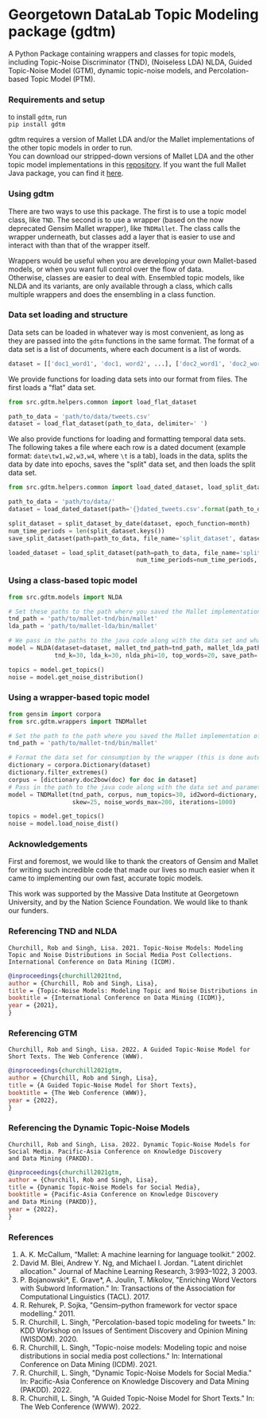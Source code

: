 # Georgetown DataLab Topic Modeling package (gdtm)
A Python Package containing wrappers and classes for topic models, including Topic-Noise Discriminator (TND), (Noiseless LDA) NLDA, Guided Topic-Noise Model (GTM), dynamic topic-noise models, and Percolation-based Topic Model (PTM).


### Requirements and setup
to install `gdtm`, run  
`pip install gdtm`

gdtm requires a version of Mallet LDA and/or the Mallet implementations of the other topic models in order to run.  
You can download our stripped-down versions of Mallet LDA and the other topic model implementations in this [repository](https://github.com/GU-DataLab/topic-noise-models-source).
If you want the full Mallet Java package, you can find it [here](http://mallet.cs.umass.edu).

### Using gdtm
There are two ways to use this package.  The first is to use a topic model class, like `TND`. The second is to use a wrapper (based on the now deprecated Gensim Mallet wrapper), like `TNDMallet`.  The class calls the wrapper underneath, but classes add a layer that is easier to use and interact with than that of the wrapper itself.  

Wrappers would be useful when you are developing your own Mallet-based models, or when you want full control over the flow of data.  
Otherwise, classes are easier to deal with. Ensembled topic models, like NLDA and its variants, are only available through a class, which calls multiple wrappers and does the ensembling in a class function.


### Data set loading and structure
Data sets can be loaded in whatever way is most convenient, as long as they are passed into the `gdtm` functions in the same format. The format of a data set is a list of documents, where each document is a list of words.
```python
dataset = [['doc1_word1', 'doc1, word2', ...], ['doc2_word1', 'doc2_word2', ...], ...]
```

We provide functions for loading data sets into our format from files.  The first loads a "flat" data set.
```python
from src.gdtm.helpers.common import load_flat_dataset

path_to_data = 'path/to/data/tweets.csv'
dataset = load_flat_dataset(path_to_data, delimiter=' ')
```

We also provide functions for loading and formatting temporal data sets.  The following takes a file where each row is a dated document (example format: `date\tw1,w2,w3,w4`, where `\t` is a tab), loads in the data, splits the data by date into epochs, saves the "split" data set, and then loads the split data set.

```python
from src.gdtm.helpers.common import load_dated_dataset, load_split_dataset, split_dataset_by_date, save_split_dataset, month

path_to_data = 'path/to/data/'
dataset = load_dated_dataset(path='{}dated_tweets.csv'.format(path_to_data), date_delimiter='\t', doc_delimiter=',')

split_dataset = split_dataset_by_date(dataset, epoch_function=month)
num_time_periods = len(split_dataset.keys())
save_split_dataset(path=path_to_data, file_name='split_dataset', dataset=dataset, delimiter=' ')

loaded_dataset = load_split_dataset(path=path_to_data, file_name='split_dataset', 
                                    num_time_periods=num_time_periods, delimiter=' ')
```


### Using a class-based topic model
```python
from src.gdtm.models import NLDA

# Set these paths to the path where you saved the Mallet implementation of each model, plus bin/mallet
tnd_path = 'path/to/mallet-tnd/bin/mallet'
lda_path = 'path/to/mallet-lda/bin/mallet'

# We pass in the paths to the java code along with the data set and whatever parameters we want to set
model = NLDA(dataset=dataset, mallet_tnd_path=tnd_path, mallet_lda_path=lda_path, 
             tnd_k=30, lda_k=30, nlda_phi=10, top_words=20, save_path='path/to/results/')

topics = model.get_topics()
noise = model.get_noise_distribution()
```

### Using a wrapper-based topic model
```python
from gensim import corpora
from src.gdtm.wrappers import TNDMallet

# Set the path to the path where you saved the Mallet implementation of the model, plus bin/mallet
tnd_path = 'path/to/mallet-tnd/bin/mallet'

# Format the data set for consumption by the wrapper (this is done automatically in class-based models)
dictionary = corpora.Dictionary(dataset)
dictionary.filter_extremes()
corpus = [dictionary.doc2bow(doc) for doc in dataset]
# Pass in the path to the java code along with the data set and parameters
model = TNDMallet(tnd_path, corpus, num_topics=30, id2word=dictionary, 
                  skew=25, noise_words_max=200, iterations=1000)

topics = model.get_topics()
noise = model.load_noise_dist()
```

### Acknowledgements
First and foremost, we would like to thank the creators of Gensim and Mallet for writing such incredible code that made our lives so much easier when it came to implementing our own fast, accurate topic models.

This work was supported by the Massive Data Institute at Georgetown University, and by the Nation Science Foundation.  We would like to thank our funders.

### Referencing TND and NLDA
```
Churchill, Rob and Singh, Lisa. 2021. Topic-Noise Models: Modeling Topic and Noise Distributions in Social Media Post Collections. International Conference on Data Mining (ICDM).
```

```bibtex 
@inproceedings{churchill2021tnd,
author = {Churchill, Rob and Singh, Lisa},
title = {Topic-Noise Models: Modeling Topic and Noise Distributions in Social Media Post Collections},
booktitle = {International Conference on Data Mining (ICDM)},
year = {2021},
}
```

### Referencing GTM
```
Churchill, Rob and Singh, Lisa. 2022. A Guided Topic-Noise Model for Short Texts. The Web Conference (WWW).
```

```bibtex 
@inproceedings{churchill2021gtm,
author = {Churchill, Rob and Singh, Lisa},
title = {A Guided Topic-Noise Model for Short Texts},
booktitle = {The Web Conference (WWW)},
year = {2022},
}
```

### Referencing the Dynamic Topic-Noise Models
```
Churchill, Rob and Singh, Lisa. 2022. Dynamic Topic-Noise Models for Social Media. Pacific-Asia Conference on Knowledge Discovery
and Data Mining (PAKDD).
```

```bibtex 
@inproceedings{churchill2021gtm,
author = {Churchill, Rob and Singh, Lisa},
title = {Dynamic Topic-Noise Models for Social Media},
booktitle = {Pacific-Asia Conference on Knowledge Discovery
and Data Mining (PAKDD)},
year = {2022},
}
```

### References
1. A. K. McCallum, “Mallet: A machine learning for language toolkit.” 2002.  
2. David M. Blei, Andrew Y. Ng, and Michael I. Jordan. "Latent dirichlet allocation." Journal of Machine Learning Research, 3:993–1022, 3 2003.
3. P. Bojanowski*, E. Grave*, A. Joulin, T. Mikolov, "Enriching Word Vectors with Subword Information." In: Transactions of the Association for Computational Linguistics (TACL). 2017.  
4. R. Rehurek, P. Sojka, "Gensim–python framework for vector space modelling." 2011.  
5. R. Churchill, L. Singh, "Percolation-based topic modeling for tweets." In: KDD Workshop on Issues of Sentiment Discovery and Opinion Mining (WISDOM). 2020.  
6. R. Churchill, L. Singh, "Topic-noise models: Modeling topic and noise distributions in social media post collections." In: International Conference on Data Mining (ICDM). 2021.  
7. R. Churchill, L. Singh, "Dynamic Topic-Noise Models for Social Media." In: Pacific-Asia Conference on Knowledge Discovery
and Data Mining (PAKDD). 2022.  
8. R. Churchill, L. Singh, "A Guided Topic-Noise Model for Short Texts." In: The Web Conference (WWW). 2022.
